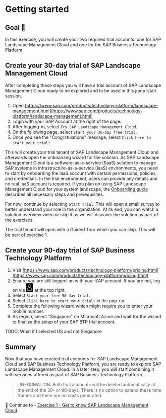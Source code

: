# Getting started

## Goal 🎯

In this exercise, you will create your two required trial accounts: one for SAP Landscape Management Cloud and one for the SAP Business Technology Platform

## Create your 30-day trial of SAP Landscape Management Cloud

After completing these steps you will have a trial account of SAP Landscape Management Cloud ready to be explored and to be used in this jump-start session.

1. Open [https://www.sap.com/products/technology-platform/landscape-management.html](https://www.sap.com/products/technology-platform/landscape-management.html)
2. Login with your SAP Account at the right of the page.
3. After logging-in, select `Try SAP Landscape Management Cloud`.
4. On the following page, select `Start your 30-day free trial`.
5. Once you see the "Congratulations" message, select `Click here to start your trial!`

This will create your trial tenant of SAP Landscape Management Cloud and afterwards open the onboarding wizard for the solution. As SAP Landscape Management Cloud is a software-as-a-service (SaaS) solution to manage SAP systems in infrastructure-as-a-service (IaaS) environments, you need to start by onboarding the IaaS account with certain permissions, policies, and credentials. In the trial environment, users can provide any details and no real IaaS account is required. If you plan on using SAP Landscape Management Cloud for your system landscape, the [Onboarding guide](https://help.sap.com/docs/SAP_LANDSCAPE_MANAGEMENT_CLOUD/e89209f1566d4a7aaf0631e1a1755653/fea7f79059bd42e5b6e76bcd9a07ba51.html?locale=en-US) describes all necessary steps and prerequisites.

For now, continue by selecting `Start Trial`. This will open a small survey to better understand your role in the organization. At its end, you can watch a solution overview video or skip it as we will discover the solution as part of the exercises. 

The trial tenant will open with a Guided Tour which you can skip. This will be part of exercise 1.

## Create your 90-day trial of SAP Business Technology Platform

1. Visit [https://www.sap.com/products/technology-platform/pricing.html](https://www.sap.com/products/technology-platform/pricing.html) 
2. Ensure you are still logged-on with your SAP account. If you are not, log on via ![Account icon](/assets/account-icon.png) at the top right. 
3. Select `Start your free 90-day trial`.
4. Select `Click here to start your trial!` in the pop-up.
5. Complete the following wizard which might require you to enter your mobile number.
6. As region, select "Singapore" on Microsoft Azure and wait for the wizard to finalize the setup of your SAP BTP trial account.

TODO: What if I selected US and not Singapore

## Summary

Now that you have created trial accounts for SAP Landscape Management Cloud and SAP Business Technology Platform, you are ready to explore SAP Landscape Management Cloud. In a later step, you will start combining it with services offered as part of SAP Business Technology Platform. 

> ℹ INFORMATION: Both trial accounts will be deleted automatically at the end of the 30- or 90-days. There is no option to extend these time frames and there are no costs generated.

🎉 Continue to - [Exercise 1 - Get to know SAP Landscape Management Cloud](../ex1/README.md)
